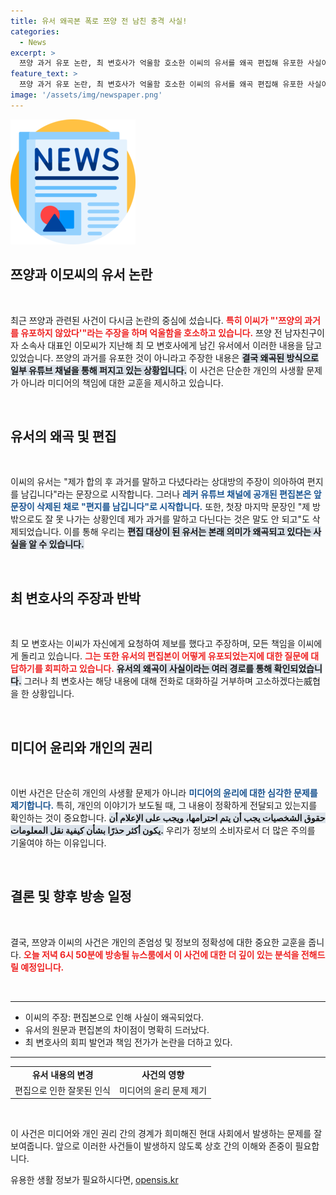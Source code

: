 ```yaml
---
title: 유서 왜곡본 폭로 쯔양 전 남친 충격 사실!
categories:
  - News
excerpt: >
  쯔양 과거 유포 논란, 최 변호사가 억울함 호소한 이씨의 유서를 왜곡 편집해 유포한 사실이 드러났다! 편집본은 진실을 왜곡하며 새로운 파장을 예고하고 있다. 진실은 무엇일까? 오늘 저녁 6시 50분 뉴스룸에서 확인하세요!
feature_text: >
  쯔양 과거 유포 논란, 최 변호사가 억울함 호소한 이씨의 유서를 왜곡 편집해 유포한 사실이 드러났다! 편집본은 진실을 왜곡하며 새로운 파장을 예고하고 있다. 진실은 무엇일까? 오늘 저녁 6시 50분 뉴스룸에서 확인하세요!
image: '/assets/img/newspaper.png'
---
```


<p><img src="/assets/img/newspaper.png" alt="kimp 속보" /></p>

<h2 data-ke-size="size26">쯔양과 이모씨의 유서 논란</h2>

<p data-ke-size="size16">&nbsp;</p> 

<p data-ke-size="size16">최근 쯔양과 관련된 사건이 다시금 논란의 중심에 섰습니다. <b><span style="color: #ee2323;">특히 이씨가 "'쯔양의 과거를 유포하지 않았다'"라는 주장을 하며 억울함을 호소하고 있습니다.</span></b> 쯔양 전 남자친구이자 소속사 대표인 이모씨가 지난해 최 모 변호사에게 남긴 유서에서 이러한 내용을 담고 있었습니다. 쯔양의 과거를 유포한 것이 아니라고 주장한 내용은 <b><span style="background-color: #21538527;">결국 왜곡된 방식으로 일부 유튜브 채널을 통해 퍼지고 있는 상황입니다.</span></b> 이 사건은 단순한 개인의 사생활 문제가 아니라 미디어의 책임에 대한 교훈을 제시하고 있습니다.</p>

<p data-ke-size="size16">&nbsp;</p>

<h2 data-ke-size="size26">유서의 왜곡 및 편집</h2>

<p data-ke-size="size16">&nbsp;</p> 

<p data-ke-size="size16">이씨의 유서는 "제가 합의 후 과거를 말하고 다녔다라는 상대방의 주장이 의아하여 편지를 남깁니다"라는 문장으로 시작합니다. 그러나 <b><span style="color: #1a5490;">레커 유튜브 채널에 공개된 편집본은 앞 문장이 삭제된 채로 "편지를 남깁니다"로 시작합니다.</span></b> 또한, 첫장 마지막 문장인 "제 방 밖으로도 잘 못 나가는 상황인데 제가 과거를 말하고 다닌다는 것은 말도 안 되고"도 삭제되었습니다. 이를 통해 우리는 <b><span style="background-color: #21538527;">편집 대상이 된 유서는 본래 의미가 왜곡되고 있다는 사실을 알 수 있습니다.</span></b></p>

<p data-ke-size="size16">&nbsp;</p>

<h2 data-ke-size="size26">최 변호사의 주장과 반박</h2>

<p data-ke-size="size16">&nbsp;</p> 

<p data-ke-size="size16">최 모 변호사는 이씨가 자신에게 요청하여 제보를 했다고 주장하며, 모든 책임을 이씨에게 돌리고 있습니다. <b><span style="color: #ee2323;">그는 또한 유서의 편집본이 어떻게 유포되었는지에 대한 질문에 대답하기를 회피하고 있습니다.</span></b> <b><span style="background-color: #21538527;">유서의 왜곡이 사실이라는 여러 경로를 통해 확인되었습니다.</span></b> 그러나 최 변호사는 해당 내용에 대해 전화로 대화하길 거부하며 고소하겠다는威협을 한 상황입니다.</p>

<p data-ke-size="size16">&nbsp;</p>

<h2 data-ke-size="size26">미디어 윤리와 개인의 권리</h2>

<p data-ke-size="size16">&nbsp;</p> 

<p data-ke-size="size16">이번 사건은 단순히 개인의 사생활 문제가 아니라 <b><span style="color: #1a5490;">미디어의 윤리에 대한 심각한 문제를 제기합니다.</span></b> 특히, 개인의 이야기가 보도될 때, 그 내용이 정확하게 전달되고 있는지를 확인하는 것이 중요합니다. <b><span style="background-color: #21538527;">حقوق الشخصيات يجب أن يتم احترامها، ويجب على الإعلام أن يكون أكثر حذرًا بشأن كيفية نقل المعلومات.</span></b> 우리가 정보의 소비자로서 더 많은 주의를 기울여야 하는 이유입니다.</p>

<p data-ke-size="size16">&nbsp;</p>

<h2 data-ke-size="size26">결론 및 향후 방송 일정</h2>

<p data-ke-size="size16">&nbsp;</p> 

<p data-ke-size="size16">결국, 쯔양과 이씨의 사건은 개인의 존엄성 및 정보의 정확성에 대한 중요한 교훈을 줍니다. <b><span style="color: #ee2323;">오늘 저녁 6시 50분에 방송될 뉴스룸에서 이 사건에 대한 더 깊이 있는 분석을 전해드릴 예정입니다.</span></b></p>

<p data-ke-size="size16">&nbsp;</p> 

<hr>

<ul>
  <li>이씨의 주장: 편집본으로 인해 사실이 왜곡되었다.</li>
  <li>유서의 원문과 편집본의 차이점이 명확히 드러났다.</li>
  <li>최 변호사의 회피 발언과 책임 전가가 논란을 더하고 있다.</li>
</ul>

<hr>

<table style="width: 100%;">
  <tr>
    <td style="text-align: center; height: 17px;"><b>유서 내용의 변경</b></td>
    <td style="text-align: center; height: 17px;"><b>사건의 영향</b></td>
  </tr>
  <tr>
    <td style="text-align: center; height: 17px;">편집으로 인한 잘못된 인식</td>
    <td style="text-align: center; height: 17px;">미디어의 윤리 문제 제기</td>
  </tr>
</table>

<p data-ke-size="size16">&nbsp;</p> 

<p>이 사건은 미디어와 개인 권리 간의 경계가 희미해진 현대 사회에서 발생하는 문제를 잘 보여줍니다. 앞으로 이러한 사건들이 발생하지 않도록 상호 간의 이해와 존중이 필요합니다.</p>
유용한 생활 정보가 필요하시다면, <a href="https://opensis.kr" rel="dofollow">opensis.kr</a>


